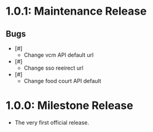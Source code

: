 # 1.0.1: Maintenance Release
## Bugs
 * [#]
    * Change vcm API default url
 * [#]
    * Change sso reeirect url
 * [#]
    * Change food court API default

# 1.0.0: Milestone Release
 - The very first official release.

